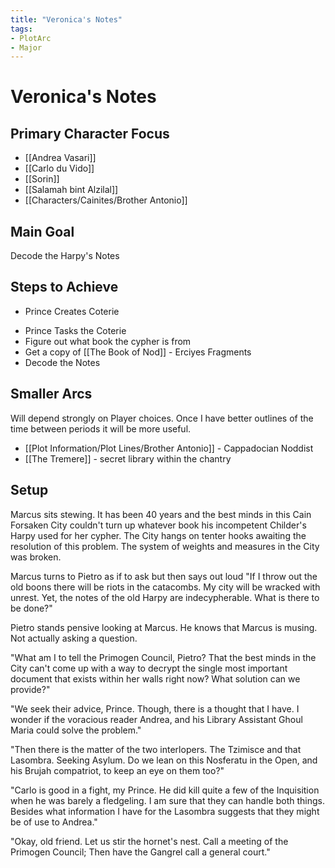 ```yaml
---
title: "Veronica's Notes"
tags:
- PlotArc
- Major
---
```


# Veronica's Notes
## Primary Character Focus
- [[Andrea Vasari]]
- [[Carlo du Vido]]
- [[Sorin]]
- [[Salamah bint Alzilal]]
- [[Characters/Cainites/Brother Antonio]]

## Main Goal
Decode the Harpy's Notes

## Steps to Achieve
 - Prince Creates Coterie
* Prince Tasks the Coterie
* Figure out what book the cypher is from
* Get a copy of [[The Book of Nod]] - Erciyes Fragments
* Decode the Notes

## Smaller Arcs
Will depend strongly on Player choices.  Once I have better outlines of the time between periods it will be more useful.

- [[Plot Information/Plot Lines/Brother Antonio]] - Cappadocian Noddist
- [[The Tremere]] - secret library within the chantry

## Setup
Marcus sits stewing. It has been 40 years and the best minds in this Cain Forsaken City couldn't turn up whatever book his incompetent Childer's Harpy used for her cypher. The City hangs on tenter hooks awaiting the resolution of this problem. The system of weights and measures in the City was broken. 

Marcus turns to Pietro as if to ask but then says out loud "If I throw out the old boons there will be riots in the catacombs. My city will be wracked with unrest. Yet, the notes of the old Harpy are indecypherable. What is there to be done?"

Pietro stands pensive looking at Marcus. He knows that Marcus is musing. Not actually asking a question. 

"What am I to tell the Primogen Council, Pietro? That the best minds in the City can't come up with a way to decrypt the single most important document that exists within her walls right now? What solution can we provide?"

"We seek their advice, Prince. Though, there is a thought that I have. I wonder if the voracious reader Andrea, and his Library Assistant Ghoul Maria could solve the problem."

"Then there is the matter of the two interlopers. The Tzimisce and that Lasombra. Seeking Asylum. Do we lean on this Nosferatu in the Open, and his Brujah compatriot, to keep an eye on them too?"

"Carlo is good in a fight, my Prince. He did kill quite a few of the Inquisition when he was barely a fledgeling. I am sure that they can handle both things. Besides what information I have for the Lasombra suggests that they might be of use to Andrea."

"Okay, old friend. Let us stir the hornet's nest. Call a meeting of the Primogen Council; Then have the Gangrel call a general court."
